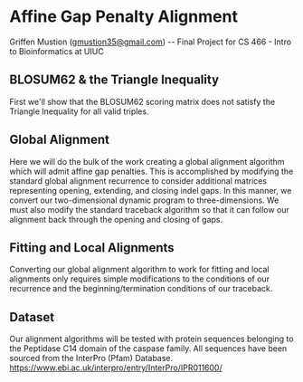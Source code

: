 Affine Gap Penalty Alignment
========================
Griffen Mustion (gmustion35@gmail.com) -- Final Project for CS 466 - Intro to Bioinformatics at UIUC

BLOSUM62 & the Triangle Inequality
------------------------
First we'll show that the BLOSUM62 scoring matrix does not satisfy the Triangle Inequality for all valid triples.

Global Alignment
------------------------
Here we will do the bulk of the work creating a global alignment algorithm which will admit affine gap penalties. This is accomplished by modifying the standard global alignment recurrence to consider additional matrices representing opening, extending, and closing indel gaps. In this manner, we convert our two-dimensional dynamic program to three-dimensions. We must also modify the standard traceback algorithm so that it can follow our alignment back through the opening and closing of gaps.

Fitting and Local Alignments
------------------------
Converting our global alignment algorithm to work for fitting and local alignments only requires simple modifications to the conditions of our recurrence and the beginning/termination conditions of our traceback.

Dataset
------------------------
Our alignment algorithms will be tested with protein sequences belonging to the Peptidase C14 domain of the caspase family. All sequences have been sourced from the InterPro (Pfam) Database. https://www.ebi.ac.uk/interpro/entry/InterPro/IPR011600/
